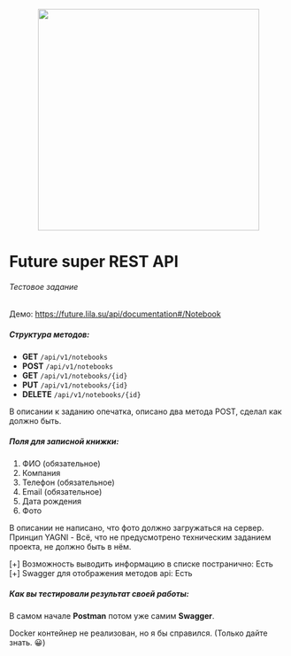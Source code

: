 <p align="center"><a href="https://laravel.com" target="_blank"><img src="https://raw.githubusercontent.com/laravel/art/master/logo-lockup/5%20SVG/2%20CMYK/1%20Full%20Color/laravel-logolockup-cmyk-red.svg" width="400"></a></p>

# Future super REST API

###### Тестовое задание

Демо: https://future.lila.su/api/documentation#/Notebook

##### Структура методов:
- **GET** `/api/v1/notebooks`
- **POST** `/api/v1/notebooks`
- **GET** `/api/v1/notebooks/{id}`
- **PUT** `/api/v1/notebooks/{id}`
- **DELETE** `/api/v1/notebooks/{id}`

В описании к заданию опечатка, описано два метода POST, сделал как должно быть.

##### Поля для записной книжки:
1. ФИО (обязательное)
2. Компания
3. Телефон (обязательное)
4. Email (обязательное)
5. Дата рождения
6. Фото

В описании не написано, что фото должно загружаться на сервер.<br>
Принцип YAGNI - Всё, что не предусмотрено техническим заданием проекта, не должно быть в нём.

[+] Возможность выводить информацию в списке постранично: Есть<br>
[+] Swagger для отображения методов api: Есть

##### Как вы тестировали результат своей работы:
В самом начале **Postman** потом уже самим **Swagger**.

Docker контейнер не реализован, но я бы справился. (Только дайте знать. 😀)
